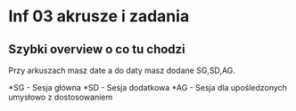 
# Inf 03 akrusze i zadania


## Szybki overview o co tu chodzi

Przy arkuszach masz date a do daty masz dodane SG,SD,AG.

*SG - Sesja główna
*SD - Sesja dodatkowa
*AG - Sesja dla upośledzonych umysłowo z dostosowaniem
